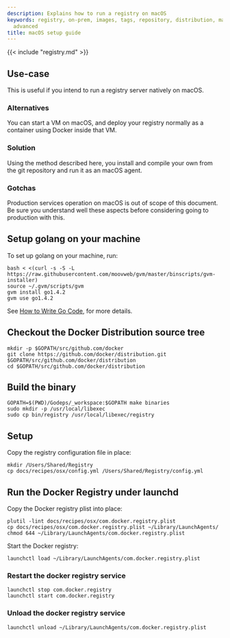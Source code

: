 ```yaml
---
description: Explains how to run a registry on macOS
keywords: registry, on-prem, images, tags, repository, distribution, macOS, recipe,
  advanced
title: macOS setup guide
---
```


{{< include "registry.md" >}}

## Use-case

This is useful if you intend to run a registry server natively on macOS.

### Alternatives

You can start a VM on macOS, and deploy your registry normally as a container using Docker inside that VM.

### Solution

Using the method described here, you install and compile your own from the git repository and run it as an macOS agent.

### Gotchas

Production services operation on macOS is out of scope of this document. Be sure you understand well these aspects before considering going to production with this.

## Setup golang on your machine

To set up golang on your machine, run:

```
bash < <(curl -s -S -L https://raw.githubusercontent.com/moovweb/gvm/master/binscripts/gvm-installer)
source ~/.gvm/scripts/gvm
gvm install go1.4.2
gvm use go1.4.2
```

See [How to Write Go Code](https://golang.org/doc/code.html), for more details.

## Checkout the Docker Distribution source tree

```
mkdir -p $GOPATH/src/github.com/docker
git clone https://github.com/docker/distribution.git $GOPATH/src/github.com/docker/distribution
cd $GOPATH/src/github.com/docker/distribution
```

## Build the binary

```
GOPATH=$(PWD)/Godeps/_workspace:$GOPATH make binaries
sudo mkdir -p /usr/local/libexec
sudo cp bin/registry /usr/local/libexec/registry
```

## Setup

Copy the registry configuration file in place:

```
mkdir /Users/Shared/Registry
cp docs/recipes/osx/config.yml /Users/Shared/Registry/config.yml
```

## Run the Docker Registry under launchd

Copy the Docker registry plist into place:

```
plutil -lint docs/recipes/osx/com.docker.registry.plist
cp docs/recipes/osx/com.docker.registry.plist ~/Library/LaunchAgents/
chmod 644 ~/Library/LaunchAgents/com.docker.registry.plist
```

Start the Docker registry:

```
launchctl load ~/Library/LaunchAgents/com.docker.registry.plist
```

### Restart the docker registry service

```
launchctl stop com.docker.registry
launchctl start com.docker.registry
```

### Unload the docker registry service

```
launchctl unload ~/Library/LaunchAgents/com.docker.registry.plist
```